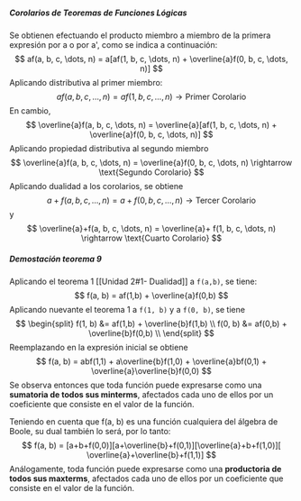 ##### Corolarios de Teoremas de Funciones Lógicas
Se obtienen efectuando el producto miembro a miembro de la primera expresión por a o por a', como se indica a continuación:
$$
    af(a, b, c, \dots, n) = a[af(1, b, c, \dots, n) + \overline{a}f(0, b, c, \dots, n)]
$$
Aplicando distributiva al primer miembro:
$$
af(a, b, c, \dots, n) = af(1, b, c, \dots, n) \rightarrow \text{Primer Corolario}
$$
En cambio,
$$
    \overline{a}f(a, b, c, \dots, n) = \overline{a}[af(1, b, c, \dots, n) + \overline{a}f(0, b, c, \dots, n)]
$$
Aplicando propiedad distributiva al segundo miembro
$$
\overline{a}f(a, b, c, \dots, n) = \overline{a}f(0, b, c, \dots, n) \rightarrow \text{Segundo Corolario}
$$
Aplicando dualidad a los corolarios, se obtiene
$$
a+f(a, b, c, \dots, n) = a+ f(0, b, c, \dots, n) \rightarrow \text{Tercer Corolario}
$$
y
$$
\overline{a}+f(a, b, c, \dots, n) = \overline{a}+ f(1, b, c, \dots, n) \rightarrow \text{Cuarto Corolario}
$$
##### Demostación teorema 9
Aplicando el teorema 1 [[Unidad 2#1- Dualidad]] a `f(a,b)`, se tiene:
$$
f(a, b) = af(1,b) + \overline{a}f(0,b)
$$
Aplicando nuevante el teorema 1 a `f(1, b)` y a `f(0, b)`, se tiene
$$
\begin{split}
f(1, b) &= af(1,b) + \overline{b}f(1,b) \\
f(0, b) &= af(0,b) + \overline{b}f(0,b) \\
\end{split}
$$
Reemplazando en la expresión inicial se obtiene
$$
f(a, b) = abf(1,1) + a\overline{b}f(1,0) + \overline{a}bf(0,1) + \overline{a}\overline{b}f(0,0)
$$
Se observa entonces que toda función puede expresarse como una **sumatoria de todos sus minterms**, afectados cada uno de ellos por un coeficiente que consiste en el valor de la función.

Teniendo en cuenta que f(a, b) es una función cualquiera del álgebra de Boole, su dual también lo será, por lo tanto:
$$
f(a, b) = [a+b+f(0,0)][a+\overline{b}+f(0,1)][\overline{a}+b+f(1,0)][ \overline{a}+\overline{b}+f(1,1)]
$$
Análogamente, toda función puede expresarse como una **productoria de todos sus maxterms**, afectados cada uno de ellos por un coeficiente que consiste en el valor de la función.